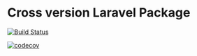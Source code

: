 # Cross version Laravel Package

[![Build Status](https://travis-ci.org/demency/cross-version-laravel-package.svg?branch=master)](https://travis-ci.org/demency/cross-version-laravel-package)  

[![codecov](https://codecov.io/gh/demency/cross-version-laravel-package/branch/master/graph/badge.svg)](https://codecov.io/gh/demency/cross-version-laravel-package)  

